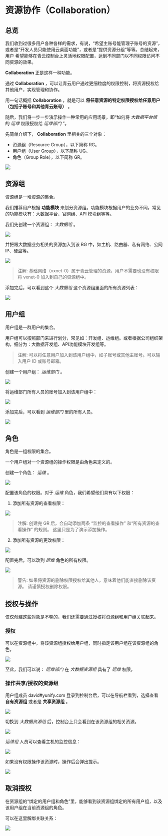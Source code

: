 ---
---

# 资源协作（Collaboration）

## 总览

我们收到过很多用户各种各样的需求，有说，“希望主账号能管理子账号的资源”， 或者是“开发人员只能使用云桌面功能”，或者是“提供资源分组”等等。总结起来，用户 希望能够在青云控制台上灵活地权限配置，达到不同部门以不同权限访问不同资源的效果。

**Collaboration** 正是这样一种功能。

通过 **Collaboration** ，可以让青云用户通过更细粒度的权限控制，将资源授权给其他用户，实现管理和协作。

用一句话概括 **Collaboration** ，就是可以 **将任意资源的特定权限授权给任意用户（包括子账号和其他青云账号）** 。

随后，我们将一步一步演示操作一种常用的应用场景，即“如何将 _大数据平台组_ 的 _运维_ 权限授权给 _运维部门_ ”。

先简单介绍下， **Collaboration** 里相关的三个对象：

*   资源组（Resource Group），以下简称 RG。
*   用户组（User Group），以下简称 UG。
*   角色（Group Role），以下简称 GR。

![](./_images/overview.png)

## 资源组

资源组是一堆资源的集合。

我们推荐用户根据 **功能模块** 来划分资源组。功能模块根据用户的业务不同，常见的功能模块有：大数据平台、官网组、API 模块组等等。

我们先创建一个资源组： _大数据组_ 。

![](./_images/create_rg.png)

并把跟大数据业务相关的资源加入到该 RG 中，如主机、路由器、私有网络、公网 IP、硬盘等。

![](./_images/add_instance_to_rg.png)

>注解:
基础网络（vxnet-0）属于青云管理的资源，用户不需要也没有权限将 vxnet-0 加入到自己的资源组中。

添加完后，可以看到这个 _大数据组_ 这个资源组里面的所有资源列表：

![](./_images/describe_rgi_detail.png)

## 用户组

用户组是一群用户的集合。

用户组可以按照部门来进行划分，常见如：开发组、运维组。或者根据公司组织架构，细分为：大数据开发组、API功能模块开发组等。

>注解:
可以将任意用户加入到该用户组中，如子账号或其他主账号。可以输入用户 ID 或账号邮箱。

创建一个用户组： _运维部门_ 。

![](./_images/create_ug.png)

将运维部门所有人员的账号加入到该用户组中：

![](./_images/add_users_to_ug.png)

添加完后，可以看到 _运维部门_ 里的所有人员。

![](./_images/describe_ugm_detail.png)

## 角色

角色是一组权限的集合。

一个用户组对一个资源组的操作权限是由角色来定义的。

创建一个角色： _运维_ 。

![](./_images/create_gr.png)

配置该角色的权限。对于 _运维_ 角色，我们希望他们具有以下权限：

1.  添加所有资源的查看权限：

![](./_images/add_describe_to_gr.png)

>注解:
创建完 GR 后，会自动添加两条 “监控的查看操作” 和“所有资源的查看操作” 的规则。 这里只是为了演示添加操作。

2.  添加所有资源的更改权限：

![](./_images/add_modify_to_gr.png)

配置完后，可以改到 _运维_ 角色的所有权限。

![](./_images/describe_grr_detail.png)

>警告:
如果将资源的删除权限授权给其他人，意味着他们能直接删除该资源。 请谨慎授权删除权限。

## 授权与操作

仅仅创建这些对象是不够的，我们还需要通过授权将资源组和用户组关联起来。

### 授权

可以在资源组中，将该资源组授权给用户组，同时指定该用户组在该资源组的角色，

![](./_images/grant_rg_to_ug.png)

至此，我们可以说： _运维部门_ 在 _大数据资源组_ 具有了 _运维_ 权限。

### 操作共享/授权的资源组

用户组成员 david#yunify.com 登录到控制台后，可以在导航栏看到，选择查看 **自有资源组** 或者是 **共享资源组** 。

![](./_images/switch_between_rgs.png)

切换到 _大数据资源组_ 后，控制台上只会看到在该资源组的相关资源。

![](./_images/list_resources_in_share_rg.png)

_运维组_ 人员可以查看主机的监控信息：

![](./_images/get_instance_monitor.png)

如果没有权限操作该资源时，操作后会弹出提示。

![](./_images/delete_eip_through_sub_channel.png)

## 取消授权

在资源组的“绑定的用户组和角色”里，能够看到该资源组绑定的所有用户组，以及该用户组在当前资源组的角色。

可以在这里解绑关联关系：

![](./_images/revoke_rg_from_ug.png)
